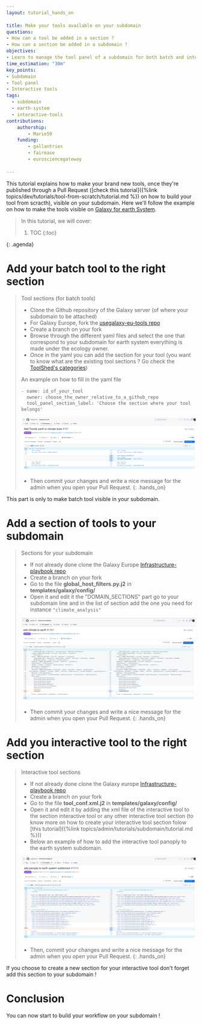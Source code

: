 ```yaml
---
layout: tutorial_hands_on

title: Make your tools available on your subdomain
questions:
- How can a tool be added in a section ?
- How can a section be added in a subdomain ?
objectives:
- Learn to manage the tool panel of a subdomain for both batch and interactive tools
time_estimation: "30m"
key_points:
- Subdomain
- Tool panel
- Interactive tools
tags:
  - subdomain
  - earth-system
  - interactive-tools
contributions:
    authorship:
        - Marie59
    funding:
        - gallantries
        - fairease
        - eurosciencegateway

---
```

This tutorial explains how to make your brand new tools, once they're published through a Pull Request ([check this tutorial]({%link topics/dev/tutorials/tool-from-scratch/tutorial.md %}) on how to build your tool from scracth), visible on your subdomain. Here we'll follow the example on how to make the tools visible on [Galaxy for earth System](https://earth-system.usegalaxy.eu/).

> <agenda-title></agenda-title>
>
> In this tutorial, we will cover:
>
> 1. TOC
> {:toc}
>
{: .agenda}

# Add your batch tool to the right section

> <hands-on-title>Tool sections (for batch tools) </hands-on-title>
>    - Clone the Github repository of the Galaxy server (of where your subdomain to be attached)
>    - For Galaxy Europe, fork the [usegalaxy-eu-tools repo](https://github.com/usegalaxy-eu/usegalaxy-eu-tools)
>    - Create a branch on your fork
>    - Browse through the different yaml files and select the one that correspond to your subdomain for earth system everything is made under the ecology owner. 
>    - Once in the yaml you can add the section for your tool (you want to know what are the existing tool sections ? Go check the [ToolShed's categories](https://toolshed.g2.bx.psu.edu/)) 
> 
> An example on how to fill in the yaml file
> ```
> - name: id_of_your_tool
>   owner: choose_the_owner_relative_to_a_github_repo
>   tool_panel_section_label: 'Choose the section where your tool belongs'
> ```
> 
> ![Image of the modification to make in the ecology.yaml file](../../images/tool_subdomain/ecology_yml_tool.png)
>
>   - Then commit your changes and write a nice message for the admin when you open your Pull Request.
{: .hands_on}

This part is only to make batch tool visible in your subdomain.

# Add a section of tools to your subdomain
> <hands-on-title>Sections for your subdomain</hands-on-title>
>    - If not already done clone the Galaxy Europe [Infrastructure-playbook repo](https://github.com/usegalaxy-eu/infrastructure-playbook/tree/master)
>    - Create a branch on your fork
>    - Go to the file **global_host_filters.py.j2** in **templates/galaxy/config/**
>    - Open it and edit it the "DOMAIN_SECTIONS" part go to your subdomain line and in the list of section add the one you need for instance `"climate_analysis"`
>
> ![Image of the modification to make in the global_host_filters.py.j2 file](../../images/tool_subdomain/add_section.png)
>
>   - Then commit your changes and write a nice message for the admin when you open your Pull Request.
{: .hands_on}


# Add you interactive tool to the right section
> <hands-on-title>Interactive tool sections</hands-on-title>
>    - If not already done clone the Galaxy europe [Infrastructure-playbook repo](https://github.com/usegalaxy-eu/infrastructure-playbook/tree/master)
>    - Create a branch on your fork
>    - Go to the file **tool_conf.xml.j2** in **templates/galaxy/config/**
>    - Open it and edit it by adding the xml file of the interactive tool to the section interactive tool or any other interactive tool section (to know more on how to create your interactive tool section folow [this tutorial]({%link topics/admin/tutorials/subdomain/tutorial.md %}))
>    - Below an example of how to add the interactive tool panoply to the earth system subdomain.
>
> ![Image of the modification to make in the tool_conf.xml.j2 file](../../images/tool_subdomain/add_interactive_tool.png)
>
>   - Then, commit your changes and write a nice message for the admin when you open your Pull Request.
{: .hands_on}

If you choose to create a new section for your interactive tool don't forget add this section to your subdomain ! 

# Conclusion

You can now start to build your workflow on your subdomain !
